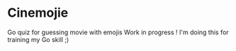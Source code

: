 # Cinemojie
 Go quiz for guessing movie with emojis
Work in progress ! 
I'm doing this for training my Go skill ;)